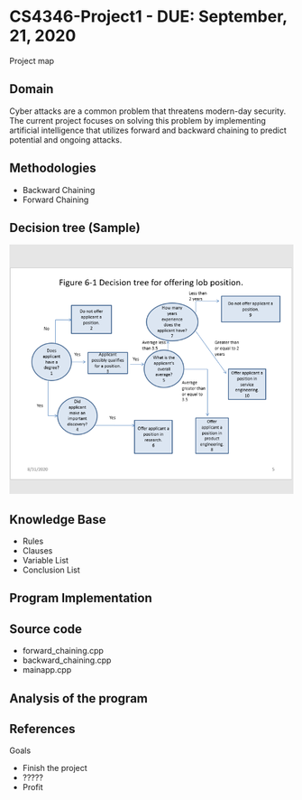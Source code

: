 # CS4346-Project1 - DUE: September, 21, 2020
Project map
## Domain
   Cyber attacks are a common problem that threatens modern-day security.
   The current project focuses on solving this problem by implementing artificial intelligence that utilizes forward and backward chaining to predict potential and ongoing    attacks.
## Methodologies
   - Backward Chaining
   - Forward Chaining

## Decision tree (Sample)
   ![alt text](https://github.com/danchris1029/CS4346-Project1/blob/master/images/sample_decisiontree.png)
## Knowledge Base
  * Rules
  * Clauses
  * Variable List
  * Conclusion List

## Program Implementation

## Source code
  * forward_chaining.cpp
  * backward_chaining.cpp
  * mainapp.cpp
   
## Analysis of the program

## References

Goals
  - Finish the project
  - ?????
  - Profit
